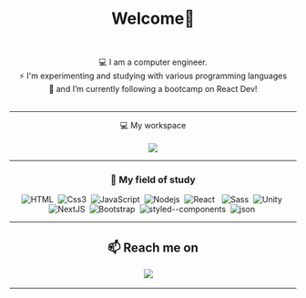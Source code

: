 <h1 align="center">Welcome👋</h1>

<br>

<p align="center">
💻 I am a computer engineer. <br>
⚡  I'm experimenting and studying with various programming languages  <br>
🌱 and I’m currently following a bootcamp on React Dev!
<br> <br>

</p>


<hr>

<p align='center'>
  💻 My workspace<br/><br/>

  <img src="https://img.icons8.com/color/96/ffffff/mac-client.png"/>
</p>

<hr>

<h3 align="center">📍 My field of study</h3>
<p align="center">
    <img alt="HTML" src="https://img.shields.io/badge/HTML-E34F26?logo=html5&logoColor=white&style=for-the-badge" />&nbsp;
    <img alt="Css3" src="https://img.shields.io/badge/CSS3-1572B6?style=for-the-badge&logo=css3&logoColor=white" />&nbsp;
    <img alt="JavaScript" src="https://img.shields.io/badge/JavaScript-F7DF1E?logo=javascript&logoColor=white&style=for-the-badge" />&nbsp;
    <img alt="Nodejs" src="https://img.shields.io/badge/node.js%20-%2343853D.svg?&style=for-the-badge&logo=node.js&logoColor=white" />&nbsp;
    <img alt="React" src="https://img.shields.io/badge/React-61DAFB?logo=react&logoColor=white&style=for-the-badge" />  &nbsp;
    <img alt="Sass" src="https://img.shields.io/badge/Sass-CC6699?logo=sass&logoColor=white&style=for-the-badge" />&nbsp;
    <img alt="Unity" src="https://img.shields.io/badge/Unity-57b9d3.svg?logo=unity&logoColor=white&style=for-the-badge" />&nbsp;
    <img alt="NextJS" src="https://img.shields.io/badge/Next.js-000000?slogo=nextdotjs&logoColor=white&style=for-the-badge" />&nbsp;
    <img alt="Bootstrap" src="https://img.shields.io/badge/Bootstrap-563D7C?style=for-the-badge&logo=bootstrap&logoColor=white" />&nbsp;
    <img alt="styled--components" src="https://img.shields.io/badge/styled--components-DB7093?style=for-the-badge&logo=styled-components&logoColor=white" />&nbsp;
    <img alt="json" src="https://img.shields.io/badge/json-5E5C5C?style=for-the-badge&logo=json&logoColor=white" />&nbsp;
</p>

<hr>

<h2  align="center">📫 Reach me on</h2>
<p align="center">
    <a target="_blank" href="https://www.linkedin.com/in/giuseppe-gallo-cassarino-b03510155"><img src="https://img.shields.io/badge/linkedin-%230077B5.svg?&style=for-the-badge&logo=linkedin&logoColor=white" /></a>&nbsp;&nbsp;&nbsp;&nbsp;
   
</p>

<hr>


